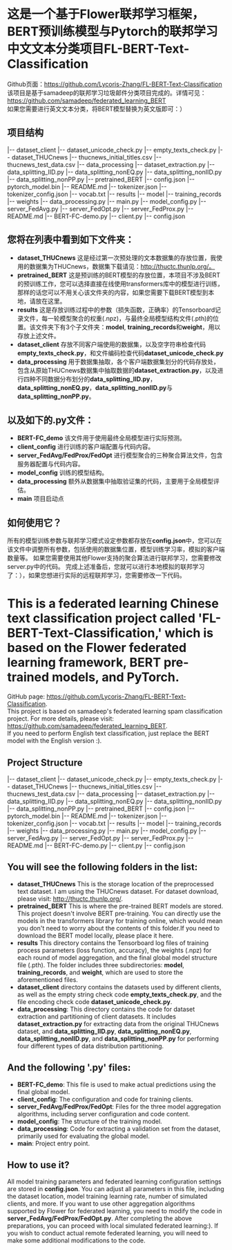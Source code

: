 # 这是一个基于Flower联邦学习框架，BERT预训练模型与Pytorch的联邦学习中文文本分类项目FL-BERT-Text-Classification
Github页面：https://github.com/Lycoris-Zhang/FL-BERT-Text-Classification  
该项目是基于samadeep的联邦学习垃圾邮件分类项目完成的。详情可见：https://github.com/samadeep/federated_learning_BERT  
如果您需要进行英文文本分类，将BERT模型替换为英文版即可：）  
## 项目结构
|-- dataset_client
    |-- dataset_unicode_check.py
    |-- empty_texts_check.py
|-- dataset_THUCnews
    |-- thucnews_initial_titles.csv
    |-- thucnews_test_data.csv
|-- data_processing
    |-- dataset_extraction.py
    |-- data_splitting_IID.py
    |-- data_splitting_nonEQ.py
    |-- data_splitting_nonIID.py
    |-- data_splitting_nonPP.py
|-- pretrained_BERT
    |-- config.json
    |-- pytorch_model.bin
    |-- README.md
    |-- tokenizer.json
    |-- tokenizer_config.json
    |-- vocab.txt
|-- results
    |-- model
    |-- training_records
    |-- weights
|-- data_processing.py
|-- main.py
|-- model_config.py
|-- server_FedAvg.py
|-- server_FedOpt.py
|-- server_FedProx.py
|-- README.md
|-- BERT-FC-demo.py
|-- client.py
|-- config.json

## 您将在列表中看到如下文件夹：
- **dataset_THUCnews** 这是经过第一次预处理的文本数据集的存放位置，我使用的数据集为THUCnews，数据集下载请见：http://thuctc.thunlp.org/。
- **pretrained_BERT** 这是预训练的BERT模型的存放位置，本项目不涉及BERT的预训练工作，您可以选择直接在线使用transformers库中的模型进行训练，那样的话您可以不用关心该文件夹的内容，如果您需要下载BERT模型到本地，请放在这里。
- **results** 这是存放训练过程中的参数（损失函数，正确率）的Tensorboard记录文件，每一轮模型聚合的权重(.npz)，与最终全局模型结构文件(.pth)的位置。该文件夹下有3个子文件夹：**model**, **training_records**和**weight**，用以存放上述文件。
- **dataset_client** 存放不同客户端使用的数据集，以及空字符串检查代码**empty_texts_check.py**，和文件编码检查代码**dataset_unicode_check.py**
- **data_processing** 用于数据集抽取，各个客户端数据集划分的代码存放处，包含从原始THUCnews数据集中抽取数据的**dataset_extraction.py**，以及进行四种不同数据分布划分的**data_splitting_IID.py**，**data_splitting_nonEQ.py**，**data_splitting_nonIID.py**与**data_splitting_nonPP.py**。

## 以及如下的.py文件：
- **BERT-FC_demo** 该文件用于使用最终全局模型进行实际预测。
- **client_config** 进行训练的客户端配置与代码内容。
- **server_FedAvg/FedProx/FedOpt** 进行模型聚合的三种聚合算法文件，包含服务器配置与代码内容。
- **model_config** 训练的模型结构。
- **data_processing** 额外从数据集中抽取验证集的代码，主要用于全局模型评估。
- **main** 项目启动点

## 如何使用它？
所有的模型训练参数与联邦学习模式设定参数都存放在**config.json**中，您可以在该文件中调整所有参数，包括使用的数据集位置，模型训练学习率，模拟的客户端数量等。
如果您需要使用其他Flower支持的聚合算法进行联邦学习，您需要修改server.py中的代码。
完成上述准备后，您就可以进行本地模拟的联邦学习了：），如果您想进行实际的远程联邦学习，您需要修改一下代码。

# This is a federated learning Chinese text classification project called 'FL-BERT-Text-Classification,' which is based on the Flower federated learning framework, BERT pre-trained models, and PyTorch.
GitHub page: https://github.com/Lycoris-Zhang/FL-BERT-Text-Classification.  
This project is based on samadeep's federated learning spam classification project. For more details, please visit: https://github.com/samadeep/federated_learning_BERT.  
If you need to perform English text classification, just replace the BERT model with the English version :).  

## Project Structure
|-- dataset_client
    |-- dataset_unicode_check.py
    |-- empty_texts_check.py
|-- dataset_THUCnews
    |-- thucnews_initial_titles.csv
    |-- thucnews_test_data.csv
|-- data_processing
    |-- dataset_extraction.py
    |-- data_splitting_IID.py
    |-- data_splitting_nonEQ.py
    |-- data_splitting_nonIID.py
    |-- data_splitting_nonPP.py
|-- pretrained_BERT
    |-- config.json
    |-- pytorch_model.bin
    |-- README.md
    |-- tokenizer.json
    |-- tokenizer_config.json
    |-- vocab.txt
|-- results
    |-- model
    |-- training_records
    |-- weights
|-- data_processing.py
|-- main.py
|-- model_config.py
|-- server_FedAvg.py
|-- server_FedOpt.py
|-- server_FedProx.py
|-- README.md
|-- BERT-FC-demo.py
|-- client.py
|-- config.json

## You will see the following folders in the list:
- **dataset_THUCnews** This is the storage location of the preprocessed text dataset. I am using the THUCnews dataset. For dataset download, please visit: http://thuctc.thunlp.org/.
- **pretrained_BERT** This is where the pre-trained BERT models are stored. This project doesn't involve BERT pre-training. You can directly use the models in the transformers library for training online, which would mean you don't need to worry about the contents of this folder.If you need to download the BERT model locally, please place it here.
- **results** This directory contains the Tensorboard log files of training process parameters (loss function, accuracy), the weights (.npz) for each round of model aggregation, and the final global model structure file (.pth). The folder includes three subdirectories: **model**, **training_records**, and **weight**, which are used to store the aforementioned files.
- **dataset_client** directory contains the datasets used by different clients, as well as the empty string check code **empty_texts_check.py**, and the file encoding check code **dataset_unicode_check.py**.
- **data_processing**: This directory contains the code for dataset extraction and partitioning of client datasets. It includes **dataset_extraction.py** for extracting data from the original THUCnews dataset, and **data_splitting_IID.py**, **data_splitting_nonEQ.py**, **data_splitting_nonIID.py**, and **data_splitting_nonPP.py** for performing four different types of data distribution partitioning.

## And the following '.py' files:
- **BERT-FC_demo**: This file is used to make actual predictions using the final global model.
- **client_config**: The configuration and code for training clients.
- **server_FedAvg/FedProx/FedOpt**: Files for the three model aggregation algorithms, including server configuration and code content.
- **model_config**: The structure of the training model.
- **data_processing**: Code for extracting a validation set from the dataset, primarily used for evaluating the global model.
- **main**: Project entry point.
 
## How to use it?
All model training parameters and federated learning configuration settings are stored in **config.json**. You can adjust all parameters in this file, including the dataset location, model training learning rate, number of simulated clients, and more.
If you want to use other aggregation algorithms supported by Flower for federated learning, you need to modify the code in **server_FedAvg/FedProx/FedOpt.py**.
After completing the above preparations, you can proceed with local simulated federated learning:). If you wish to conduct actual remote federated learning, you will need to make some additional modifications to the code.
